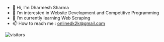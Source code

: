 - 👋 Hi, I’m Dharmesh Sharma
- 👀 I’m interested in Website Development and Competitive Programming
- 🌱 I’m currently learning Web Scraping
- 📫 How to reach me : onlinedk2k@gmail.com

<!---
TheCalculas/TheCalculas is a ✨ special ✨ repository because its `README.md` (this file) appears on your GitHub profile.
You can click the Preview link to take a look at your changes.
--->

![visitors](https://visitor-badge.glitch.me/badge?page_id=${TheCalculas.username}.${TheCalculas.repo.id})
